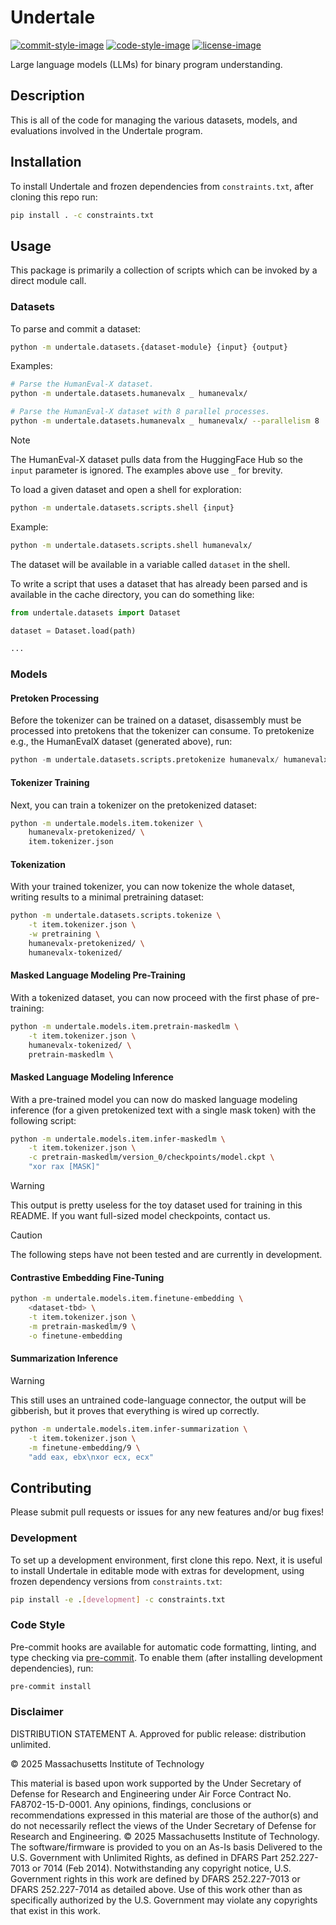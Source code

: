 # Undertale

[![commit-style-image]][conventional]
[![code-style-image]][black]
[![license-image]][mit]

Large language models (LLMs) for binary program understanding.

## Description

This is all of the code for managing the various datasets, models, and
evaluations involved in the Undertale program.

## Installation

To install Undertale and frozen dependencies from `constraints.txt`, after
cloning this repo run:

```bash
pip install . -c constraints.txt
```

## Usage

This package is primarily a collection of scripts which can be invoked by a
direct module call.

### Datasets

To parse and commit a dataset:

```bash
python -m undertale.datasets.{dataset-module} {input} {output}
```

Examples:

```bash
# Parse the HumanEval-X dataset.
python -m undertale.datasets.humanevalx _ humanevalx/

# Parse the HumanEval-X dataset with 8 parallel processes.
python -m undertale.datasets.humanevalx _ humanevalx/ --parallelism 8
```

> [!NOTE]
> The HumanEval-X dataset pulls data from the HuggingFace Hub so the `input`
> parameter is ignored. The examples above use `_` for brevity.

To load a given dataset and open a shell for exploration:

```bash
python -m undertale.datasets.scripts.shell {input}
```

Example:

```bash
python -m undertale.datasets.scripts.shell humanevalx/
```

The dataset will be available in a variable called `dataset` in the shell.

To write a script that uses a dataset that has already been parsed and is
available in the cache directory, you can do something like:

```python
from undertale.datasets import Dataset

dataset = Dataset.load(path)

...
```

### Models

#### Pretoken Processing

Before the tokenizer can be trained on a dataset, disassembly must be processed
into pretokens that the tokenizer can consume. To pretokenize e.g., the
HumanEvalX dataset (generated above), run:

```python
python -m undertale.datasets.scripts.pretokenize humanevalx/ humanevalx-pretokenized/
```

#### Tokenizer Training

Next, you can train a tokenizer on the pretokenized dataset:

```bash
python -m undertale.models.item.tokenizer \
    humanevalx-pretokenized/ \
    item.tokenizer.json
```

#### Tokenization

With your trained tokenizer, you can now tokenize the whole dataset, writing
results to a minimal pretraining dataset:

```bash
python -m undertale.datasets.scripts.tokenize \
    -t item.tokenizer.json \
    -w pretraining \
    humanevalx-pretokenized/ \
    humanevalx-tokenized/
```

#### Masked Language Modeling Pre-Training

With a tokenized dataset, you can now proceed with the first phase of
pre-training:

```bash
python -m undertale.models.item.pretrain-maskedlm \
    -t item.tokenizer.json \
    humanevalx-tokenized/ \
    pretrain-maskedlm \
```

#### Masked Language Modeling Inference

With a pre-trained model you can now do masked language modeling inference (for
a given pretokenized text with a single mask token) with the following script:

```bash
python -m undertale.models.item.infer-maskedlm \
    -t item.tokenizer.json \
    -c pretrain-maskedlm/version_0/checkpoints/model.ckpt \
    "xor rax [MASK]"
```

> [!WARNING]
> This output is pretty useless for the toy dataset used for training in this
> README. If you want full-sized model checkpoints, contact us.

> [!CAUTION]
> The following steps have not been tested and are currently in development.

#### Contrastive Embedding Fine-Tuning

```bash
python -m undertale.models.item.finetune-embedding \
    <dataset-tbd> \
    -t item.tokenizer.json \
    -m pretrain-maskedlm/9 \
    -o finetune-embedding
```

#### Summarization Inference

> [!WARNING]
> This still uses an untrained code-language connector, the output will be
> gibberish, but it proves that everything is wired up correctly.

```bash
python -m undertale.models.item.infer-summarization \
    -t item.tokenizer.json \
    -m finetune-embedding/9 \
    "add eax, ebx\nxor ecx, ecx"
```

## Contributing

Please submit pull requests or issues for any new features and/or bug fixes!

### Development

To set up a development environment, first clone this repo. Next, it is useful
to install Undertale in editable mode with extras for development, using frozen
dependency versions from `constraints.txt`:

```bash
pip install -e .[development] -c constraints.txt
```

### Code Style

Pre-commit hooks are available for automatic code formatting, linting, and type
checking via [pre-commit](https://pre-commit.com/). To enable them (after
installing development dependencies), run:

```bash
pre-commit install
```


### Disclaimer

DISTRIBUTION STATEMENT A. Approved for public release: distribution unlimited.

© 2025 Massachusetts Institute of Technology

This material is based upon work supported by the Under Secretary of
Defense for Research and Engineering under Air Force Contract
No. FA8702-15-D-0001. Any opinions, findings, conclusions or
recommendations expressed in this material are those of the author(s)
and do not necessarily reflect the views of the Under Secretary of
Defense for Research and Engineering.  © 2025 Massachusetts Institute
of Technology.  The software/firmware is provided to you on an As-Is
basis Delivered to the U.S. Government with Unlimited Rights, as
defined in DFARS Part 252.227-7013 or 7014 (Feb 2014). Notwithstanding
any copyright notice, U.S. Government rights in this work are defined
by DFARS 252.227-7013 or DFARS 252.227-7014 as detailed above. Use of
this work other than as specifically authorized by the U.S. Government
may violate any copyrights that exist in this work.

[commit-style-image]: https://img.shields.io/badge/commits-conventional-fe5196.svg
[conventional]: https://www.conventionalcommits.org/en/v1.0.0/
[code-style-image]: https://img.shields.io/badge/code%20style-black-000000.svg
[black]: https://github.com/psf/black
[license-image]: https://img.shields.io/badge/license-MIT-green.svg
[mit]: ./LICENSE.txt
